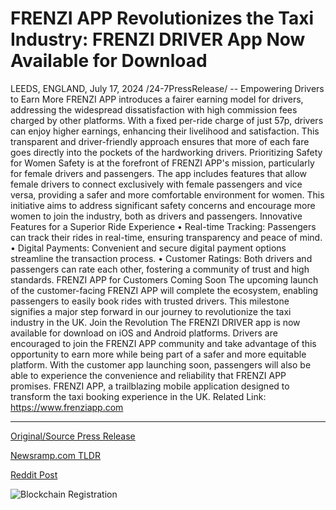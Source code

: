 # FRENZI APP Revolutionizes the Taxi Industry: FRENZI DRIVER App Now Available for Download

LEEDS, ENGLAND, July 17, 2024 /24-7PressRelease/ --   Empowering Drivers to Earn More FRENZI APP introduces a fairer earning model for drivers, addressing the widespread dissatisfaction with high commission fees charged by other platforms. With a fixed per-ride charge of just 57p, drivers can enjoy higher earnings, enhancing their livelihood and satisfaction. This transparent and driver-friendly approach ensures that more of each fare goes directly into the pockets of the hardworking drivers.  Prioritizing Safety for Women Safety is at the forefront of FRENZI APP's mission, particularly for female drivers and passengers. The app includes features that allow female drivers to connect exclusively with female passengers and vice versa, providing a safer and more comfortable environment for women. This initiative aims to address significant safety concerns and encourage more women to join the industry, both as drivers and passengers.  Innovative Features for a Superior Ride Experience •	Real-time Tracking: Passengers can track their rides in real-time, ensuring transparency and peace of mind. •	Digital Payments: Convenient and secure digital payment options streamline the transaction process. •	Customer Ratings: Both drivers and passengers can rate each other, fostering a community of trust and high standards.  FRENZI APP for Customers Coming Soon The upcoming launch of the customer-facing FRENZI APP will complete the ecosystem, enabling passengers to easily book rides with trusted drivers. This milestone signifies a major step forward in our journey to revolutionize the taxi industry in the UK.  Join the Revolution The FRENZI DRIVER app is now available for download on iOS and Android platforms. Drivers are encouraged to join the FRENZI APP community and take advantage of this opportunity to earn more while being part of a safer and more equitable platform. With the customer app launching soon, passengers will also be able to experience the convenience and reliability that FRENZI APP promises.  FRENZI APP, a trailblazing mobile application designed to transform the taxi booking experience in the UK.  Related Link: https://www.frenziapp.com 

---

[Original/Source Press Release](https://www.24-7pressrelease.com/press-release/512573/frenzi-app-revolutionizes-the-taxi-industry-frenzi-driver-app-now-available-for-download)
                    

[Newsramp.com TLDR](None) 



[Reddit Post](https://www.reddit.com/r/TravelAndLeisureNews/comments/1e5bxr5/frenzi_app_revolutionizes_taxi_industry_in_the_uk/) 



![Blockchain Registration](https://cdn.newsramp.app/24-7PressRelease/qrcode/247/17/mailF8Mp.webp)